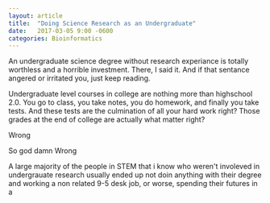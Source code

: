 ```yaml
---
layout: article
title:  "Doing Science Research as an Undergraduate"
date:   2017-03-05 9:00 -0600
categories: Bioinformatics
---
```


An undergraduate science degree without research experiance is totally
worthless and a horrible investment. There, I said it. And if that sentance
angered or irritated you, just keep reading. 

Undergraduate level courses in college are nothing more than highschool 2.0.
You go to class, you take notes, you do homework, and finally you take tests.
And these tests are the culmination of all your hard work right? Those grades
at the end of college are actually what matter right?

Wrong

So god damn Wrong

A large majority of the people in STEM that i know who weren't involeved in
undergrauate research usually ended up not doin anything with their degree and
working a non related 9-5 desk job, or worse, spending their futures in a 



